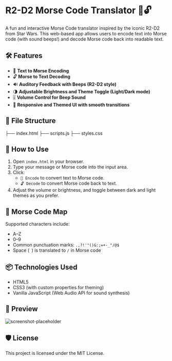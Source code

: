 # R2-D2 Morse Code Translator 🔐🔓

A fun and interactive Morse Code translator inspired by the iconic R2-D2 from Star Wars. This web-based app allows users to encode text into Morse code (with sound beeps!) and decode Morse code back into readable text.

## 🛠 Features

- 🔐 **Text to Morse Encoding**  
- 🔓 **Morse to Text Decoding**  
- 🔊 **Auditory Feedback with Beeps (R2-D2 style)**  
- 🌗 **Adjustable Brightness and Theme Toggle (Light/Dark mode)**  
- 🎚️ **Volume Control for Beep Sound**  
- 🎨 **Responsive and Themed UI with smooth transitions**

## 📁 File Structure

├── index.html
├── scripts.js
├── styles.css


## 🚀 How to Use

1. Open `index.html` in your browser.
2. Type your message or Morse code into the input area.
3. Click:
   - `🔐 Encode` to convert text to Morse code.
   - `🔓 Decode` to convert Morse code back to text.
4. Adjust the volume or brightness, and toggle between dark and light themes as you prefer.

## 📡 Morse Code Map

Supported characters include:
- A–Z
- 0–9
- Common punctuation marks: `.,?!'"()&:;=+-_"/@$`
- Space (` `) is translated to `/` in Morse code

## 📦 Technologies Used

- HTML5
- CSS3 (with custom properties for theming)
- Vanilla JavaScript (Web Audio API for sound synthesis)

## 📸 Preview

![screenshot-placeholder](https://via.placeholder.com/800x400.png?text=R2-D2+Translator+Preview)

## 🛡 License

This project is licensed under the MIT License.